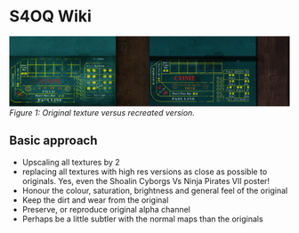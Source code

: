 # S4OQ Wiki

![Craps table, before and after](https://github.com/ukozdan/S4OQ/blob/master/Preview/barb_craptable_comparison.jpg)
*Figure 1: Original texture versus recreated version.*

## Basic approach

- Upscaling all textures by 2
- replacing all textures with high res versions as close as possible to originals. Yes, even the Shoalin Cyborgs Vs Ninja Pirates VII poster!
- Honour the colour, saturation, brightness and general feel of the original
- Keep the dirt and wear from the original
- Preserve, or reproduce original alpha channel
- Perhaps be a little subtler with the normal maps than the originals